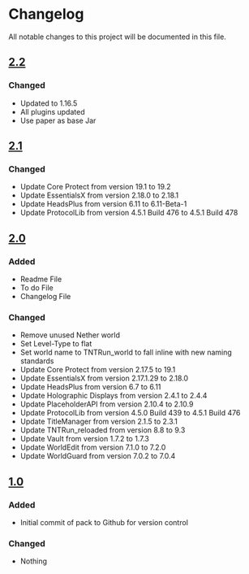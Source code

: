 # Changelog
All notable changes to this project will be documented in this file.

## [2.2]

### Changed
- Updated to 1.16.5 
- All plugins updated 
- Use paper as base Jar

## [2.1]

### Changed
- Update Core Protect from version 19.1 to 19.2
- Update EssentialsX from version 2.18.0 to 2.18.1
- Update HeadsPlus from version 6.11 to 6.11-Beta-1
- Update ProtocolLib from version 4.5.1 Build 476 to 4.5.1 Build 478

## [2.0]

### Added
- Readme File
- To do File
- Changelog File

### Changed
- Remove unused Nether world
- Set Level-Type to flat
- Set world name to TNTRun_world to fall inline with new naming standards
- Update Core Protect from version 2.17.5 to 19.1
- Update EssentialsX from version 2.17.1.29 to 2.18.0
- Update HeadsPlus from version 6.7 to 6.11
- Update Holographic Displays from version 2.4.1 to 2.4.4
- Update PlaceholderAPI from version 2.10.4 to 2.10.9
- Update ProtocolLib from version 4.5.0 Build 439 to 4.5.1 Build 476
- Update TitleManager from version 2.1.5 to 2.3.1
- Update TNTRun_reloaded from version 8.8 to 9.3
- Update Vault from version 1.7.2 to 1.7.3
- Update WorldEdit from version 7.1.0 to 7.2.0
- Update WorldGuard from version 7.0.2 to 7.0.4

## [1.0]

### Added
- Initial commit of pack to Github for version control

### Changed
- Nothing

[2.2]: https://github.com/apexhosting/TNTRun/releases/tag/2.2
[2.1]: https://github.com/apexhosting/TNTRun/releases/tag/2.1
[2.0]: https://github.com/apexhosting/TNTRun/releases/tag/2.0
[1.0]: https://github.com/apexhosting/TNTRun/releases/tag/1.0